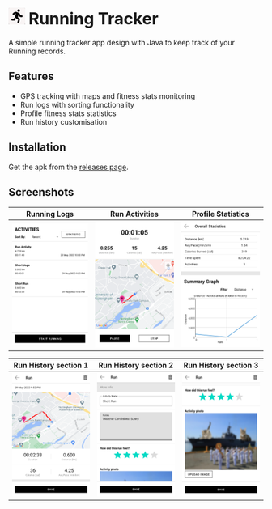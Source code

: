# ![app icon](./.github/readme-images/app-icon.png) <font size='6'> Running Tracker</font>

A simple running tracker app design with Java to keep track of your Running records.

## Features

-   GPS tracking with maps and fitness stats monitoring
-   Run logs with sorting functionality
-   Profile fitness stats statistics
-   Run history customisation

## Installation

Get the apk from the [releases page](https://github.com/ShelbyChai/Running-Tracker/releases).

## Screenshots

|                   Running Logs                   |                    Run Activities                     |                       Profile Statistics                        |
| :----------------------------------------------: | :---------------------------------------------------: | :-------------------------------------------------------------: |
| <img src="./.github/readme-images/run-log.png"/> | <img src="./.github/readme-images/run-activity.png"/> | <img src="./.github/readme-images/profile-fitness-stats.png" /> |

|                      Run History section 1                      |                      Run History section 2                      |                      Run History section 3                       |
| :-------------------------------------------------------------: | :-------------------------------------------------------------: | :--------------------------------------------------------------: |
| <img src="./.github/readme-images/run-activity-history-1.png"/> | <img src="./.github/readme-images/run-activity-history-2.png"/> | <img src="./.github/readme-images/run-activity-history-3.png" /> |
